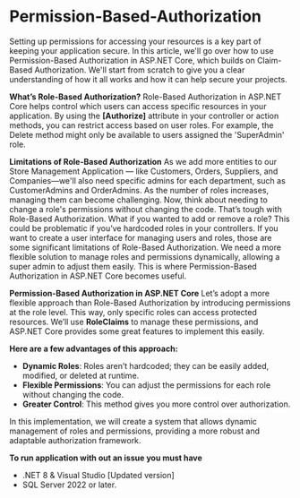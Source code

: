# Permission-Based-Authorization
Setting up permissions for accessing your resources is a key part of keeping your application secure. In this article, we'll go over how to use Permission-Based Authorization in ASP.NET Core, which builds on Claim-Based Authorization. We'll start from scratch to give you a clear understanding of how it all works and how it can help secure your projects.

**What’s Role-Based Authorization?**
Role-Based Authorization in ASP.NET Core helps control which users can access specific resources in your application. By using the **[Authorize]** attribute in your controller or action methods, you can restrict access based on user roles. For example, the Delete method might only be available to users assigned the 'SuperAdmin' role.

**Limitations of Role-Based Authorization**
As we add more entities to our Store Management Application — like Customers, Orders, Suppliers, and Companies—we'll also need specific admins for each department, such as CustomerAdmins and OrderAdmins. As the number of roles increases, managing them can become challenging.
Now, think about needing to change a role's permissions without changing the code. That’s tough with Role-Based Authorization. What if you wanted to add or remove a role? This could be problematic if you’ve hardcoded roles in your controllers.
If you want to create a user interface for managing users and roles, those are some significant limitations of Role-Based Authorization. 
We need a more flexible solution to manage roles and permissions dynamically, allowing a super admin to adjust them easily. This is where Permission-Based Authorization in ASP.NET Core becomes useful.

**Permission-Based Authorization in ASP.NET Core**
Let’s adopt a more flexible approach than Role-Based Authorization by introducing permissions at the role level. This way, only specific roles can access protected resources. We’ll use **RoleClaims** to manage these permissions, and ASP.NET Core provides some great features to implement this easily.

**Here are a few advantages of this approach:**
- **Dynamic Roles**: Roles aren’t hardcoded; they can be easily added, modified, or deleted at runtime.
- **Flexible Permissions**: You can adjust the permissions for each role without changing the code.
- **Greater Control**: This method gives you more control over authorization.

In this implementation, we will create a system that allows dynamic management of roles and permissions, providing a more robust and adaptable authorization framework.

**To run application with out an issue you must have**
- .NET 8 & Visual Studio [Updated version]
- SQL Server 2022 or later.
